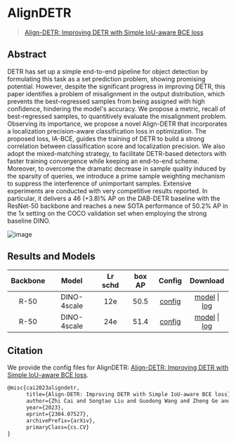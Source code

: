 # AlignDETR

> [Align-DETR: Improving DETR with Simple IoU-aware BCE loss](https://arxiv.org/abs/2304.07527)

<!-- [ALGORITHM] -->

## Abstract

DETR has set up a simple end-to-end pipeline for object detection by formulating this task as a set prediction problem, showing promising potential. However, despite the significant progress in improving DETR, this paper identifies a problem of misalignment in the output distribution, which prevents the best-regressed samples from being assigned with high confidence, hindering the model's accuracy. We propose a metric, recall of best-regressed samples, to quantitively evaluate the misalignment problem. Observing its importance, we propose a novel Align-DETR that incorporates a localization precision-aware classification loss in optimization. The proposed loss, IA-BCE, guides the training of DETR to build a strong correlation between classification score and localization precision. We also adopt the mixed-matching strategy, to facilitate DETR-based detectors with faster training convergence while keeping an end-to-end scheme. Moreover, to overcome the dramatic decrease in sample quality induced by the sparsity of queries, we introduce a prime sample weighting mechanism to suppress the interference of unimportant samples. Extensive experiments are conducted with very competitive results reported. In particular, it delivers a 46 (+3.8)% AP on the DAB-DETR baseline with the ResNet-50 backbone and reaches a new SOTA performance of 50.2% AP in the 1x setting on the COCO validation set when employing the strong baseline DINO.

![image](https://github.com/vbti-development/onedl-mmdetection/assets/33146359/5a4fa664-b4c6-487d-b6d8-22be9d59a2bc)

## Results and Models

| Backbone |    Model    | Lr schd | box AP |                       Config                       |                                                                                                                                                                                         Download                                                                                                                                                                                         |
| :------: | :---------: | :-----: | :----: | :------------------------------------------------: | :--------------------------------------------------------------------------------------------------------------------------------------------------------------------------------------------------------------------------------------------------------------------------------------------------------------------------------------------------------------------------------------: |
|   R-50   | DINO-4scale |   12e   |  50.5  | [config](./align_detr-4scale_r50_8xb2-12e_coco.py) | [model](https://pub-ed9ed750ddcc469da251e2d1a2cea382.r2.dev/mmdetection/v3.0/align_detr/align_detr-4scale_r50_8xb2-12e_coco/align_detr-4scale_r50_8xb2-12e_coco_20230914_095734-61f921af.pth) \| [log](https://pub-ed9ed750ddcc469da251e2d1a2cea382.r2.dev/mmdetection/v3.0/align_detr/align_detr-4scale_r50_8xb2-12e_coco/align_detr-4scale_r50_8xb2-12e_coco_20230914_095734.log.json) |
|   R-50   | DINO-4scale |   24e   |  51.4  | [config](./align_detr-4scale_r50_8xb2-24e_coco.py) | [model](https://pub-ed9ed750ddcc469da251e2d1a2cea382.r2.dev/mmdetection/v3.0/align_detr/align_detr-4scale_r50_8xb2-24e_coco/align_detr-4scale_r50_8xb2-24e_coco_20230919_152414-f4b6cf76.pth) \| [log](https://pub-ed9ed750ddcc469da251e2d1a2cea382.r2.dev/mmdetection/v3.0/align_detr/align_detr-4scale_r50_8xb2-24e_coco/align_detr-4scale_r50_8xb2-24e_coco_20230919_152414.log.json) |

## Citation

We provide the config files for AlignDETR: [Align-DETR: Improving DETR with Simple IoU-aware BCE loss](https://arxiv.org/abs/2304.07527).

```latex
@misc{cai2023aligndetr,
      title={Align-DETR: Improving DETR with Simple IoU-aware BCE loss},
      author={Zhi Cai and Songtao Liu and Guodong Wang and Zheng Ge and Xiangyu Zhang and Di Huang},
      year={2023},
      eprint={2304.07527},
      archivePrefix={arXiv},
      primaryClass={cs.CV}
}
```
